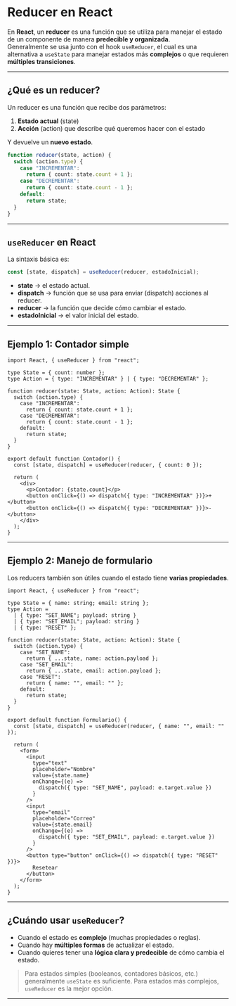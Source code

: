 # Reducer en React

En **React**, un **reducer** es una función que se utiliza para manejar el estado de un componente de manera **predecible y organizada**.  
Generalmente se usa junto con el hook `useReducer`, el cual es una alternativa a `useState` para manejar estados más **complejos** o que requieren **múltiples transiciones**.

---

## ¿Qué es un reducer?

Un reducer es una función que recibe dos parámetros:

1. **Estado actual** (state)
2. **Acción** (action) que describe qué queremos hacer con el estado

Y devuelve un **nuevo estado**.

```ts
function reducer(state, action) {
  switch (action.type) {
    case "INCREMENTAR":
      return { count: state.count + 1 };
    case "DECREMENTAR":
      return { count: state.count - 1 };
    default:
      return state;
  }
}
```

---

## `useReducer` en React

La sintaxis básica es:

```ts
const [state, dispatch] = useReducer(reducer, estadoInicial);
```

- **state** → el estado actual.
- **dispatch** → función que se usa para enviar (dispatch) acciones al reducer.
- **reducer** → la función que decide cómo cambiar el estado.
- **estadoInicial** → el valor inicial del estado.

---

## Ejemplo 1: Contador simple

```tsx
import React, { useReducer } from "react";

type State = { count: number };
type Action = { type: "INCREMENTAR" } | { type: "DECREMENTAR" };

function reducer(state: State, action: Action): State {
  switch (action.type) {
    case "INCREMENTAR":
      return { count: state.count + 1 };
    case "DECREMENTAR":
      return { count: state.count - 1 };
    default:
      return state;
  }
}

export default function Contador() {
  const [state, dispatch] = useReducer(reducer, { count: 0 });

  return (
    <div>
      <p>Contador: {state.count}</p>
      <button onClick={() => dispatch({ type: "INCREMENTAR" })}>+</button>
      <button onClick={() => dispatch({ type: "DECREMENTAR" })}>-</button>
    </div>
  );
}
```

---

## Ejemplo 2: Manejo de formulario

Los reducers también son útiles cuando el estado tiene **varias propiedades**.

```tsx
import React, { useReducer } from "react";

type State = { name: string; email: string };
type Action =
  | { type: "SET_NAME"; payload: string }
  | { type: "SET_EMAIL"; payload: string }
  | { type: "RESET" };

function reducer(state: State, action: Action): State {
  switch (action.type) {
    case "SET_NAME":
      return { ...state, name: action.payload };
    case "SET_EMAIL":
      return { ...state, email: action.payload };
    case "RESET":
      return { name: "", email: "" };
    default:
      return state;
  }
}

export default function Formulario() {
  const [state, dispatch] = useReducer(reducer, { name: "", email: "" });

  return (
    <form>
      <input
        type="text"
        placeholder="Nombre"
        value={state.name}
        onChange={(e) =>
          dispatch({ type: "SET_NAME", payload: e.target.value })
        }
      />
      <input
        type="email"
        placeholder="Correo"
        value={state.email}
        onChange={(e) =>
          dispatch({ type: "SET_EMAIL", payload: e.target.value })
        }
      />
      <button type="button" onClick={() => dispatch({ type: "RESET" })}>
        Resetear
      </button>
    </form>
  );
}
```

---

## ¿Cuándo usar `useReducer`?

- Cuando el estado es **complejo** (muchas propiedades o reglas).
- Cuando hay **múltiples formas** de actualizar el estado.
- Cuando quieres tener una **lógica clara y predecible** de cómo cambia el estado.

> Para estados simples (booleanos, contadores básicos, etc.) generalmente `useState` es suficiente.
> Para estados más complejos, `useReducer` es la mejor opción.

---
